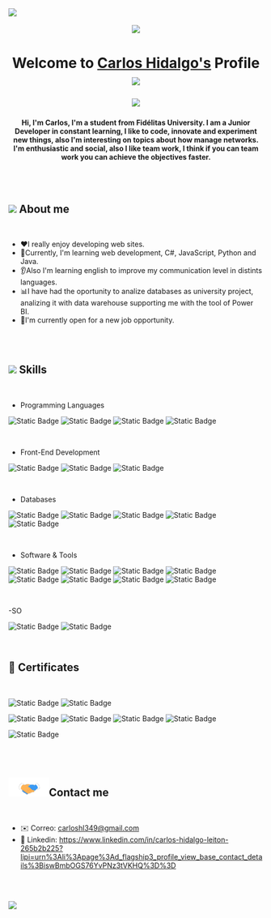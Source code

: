 
<!--Welcome-->
<img src="https://user-images.githubusercontent.com/73097560/115834477-dbab4500-a447-11eb-908a-139a6edaec5c.gif">
<p align="center">
  <img src="https://miro.medium.com/max/2048/1*OohqW5DGh9CQS4hLY5FXzA.png" height="230"/>
</p>

<h1 align="center"><b>Welcome to <a href="https://100rabhcsmc.github.io/Me.io/" target="blank">Carlos Hidalgo's</a> Profile </b><img src="https://media.giphy.com/media/hvRJCLFzcasrR4ia7z/giphy.gif" width="35"></h1>


<p align="center">
	<a href="https://github.com/Bouaskaoun">
		<img src="https://readme-typing-svg.herokuapp.com?lines=Systems+Engineering+Student;Full+Stack+Web+Developer;Teamwork;Always%20learning%20new%20things&center=true&width=380&height=45">
	</a>
</p>



<!--Description-->

<h4 align="center">Hi, I'm Carlos, I'm a student from Fidélitas University. I am a Junior Developer in constant learning, I like to code, innovate and experiment new things, also I'm interesting on topics about how manage networks.
  I'm enthusiastic and social, also I like team work, I think if you can team work you can achieve the objectives faster.
</h4>


<br><br>


<!--About Me-->

## <picture><img src = "https://github.com/7oSkaaa/7oSkaaa/blob/main/Images/about_me.gif?raw=true" width = 30px></picture> About me

<br>

- ❤️I really enjoy developing web sites.
- 🌱Currently, I'm learning web development, C#, JavaScript, Python and Java. 
- 👂Also I'm learning english to improve my communication level in distints languages.
- 📊I have had the oportunity to analize databases as university project, analizing it with data warehouse supporting me with the tool of Power BI.
- 👤I'm currently open for a new job opportunity.

<br><br>


<!--Skills-->

## <img src="https://media2.giphy.com/media/QssGEmpkyEOhBCb7e1/giphy.gif?cid=ecf05e47a0n3gi1bfqntqmob8g9aid1oyj2wr3ds3mg700bl&rid=giphy.gif" width ="25"><b> Skills</b>
<br>


- Programming Languages


![Static Badge](https://img.shields.io/badge/python-%23265C4B?style=for-the-badge&logo=python&logoColor=%238FC1B5)
![Static Badge](https://img.shields.io/badge/javascript-black?style=for-the-badge&logo=javascript&logoColor=%23F7DF1E)
![Static Badge](https://img.shields.io/badge/php-%23012030?style=for-the-badge&logo=php&logoColor=%23777BB4)
![Static Badge](https://img.shields.io/badge/java-red?style=for-the-badge&logoColor=white)


<br>

- Front-End Development


![Static Badge](https://img.shields.io/badge/html5-%23F29325?style=for-the-badge&logo=html5&logoColor=%23E34F26)
![Static Badge](https://img.shields.io/badge/css3-%23589A8D?style=for-the-badge&logo=css3&logoColor=%231572B6)
![Static Badge](https://img.shields.io/badge/react-black?style=for-the-badge&logo=react&logoColor=%2361DAFB)



<br>

- Databases



![Static Badge](https://img.shields.io/badge/microsoftsqlserver-%23F2F2F2?style=for-the-badge&logo=microsoftsqlserver&logoColor=%23CC2927)
![Static Badge](https://img.shields.io/badge/mysql-%23012030?style=for-the-badge&logo=mysql&logoColor=%234479A1)
![Static Badge](https://img.shields.io/badge/phpmyadmin-%23C2BB00?style=for-the-badge&logo=phpmyadmin&logoColor=%236C78AF)
![Static Badge](https://img.shields.io/badge/postgresql-%23D2E8E3?style=for-the-badge&logo=postgresql&logoColor=postgresql)
![Static Badge](https://img.shields.io/badge/oracle-white?style=for-the-badge&logo=oracle&logoColor=red)



<br>

- Software & Tools

![Static Badge](https://img.shields.io/badge/visualstudiocode-%23007ACC?style=for-the-badge&logo=visualstudiocode&logoColor=white)
![Static Badge](https://img.shields.io/badge/visualstudio-%235C2D91?style=for-the-badge&logo=visualstudio&logoColor=white)
![Static Badge](https://img.shields.io/badge/apachenetbeanside-%231B6AC6?style=for-the-badge&logo=apachenetbeanside&logoColor=white)
![Static Badge](https://img.shields.io/badge/nodejs-%235FA04E?style=for-the-badge&logo=nodedotjs&logoColor=white)
![Static Badge](https://img.shields.io/badge/xampp-%23FB7A24?style=for-the-badge&logo=xampp&logoColor=white)
![Static Badge](https://img.shields.io/badge/git-%23F05032?style=for-the-badge&logo=git&logoColor=white)
![Static Badge](https://img.shields.io/badge/github-%23181717?style=for-the-badge&logo=github&logoColor=white)
![Static Badge](https://img.shields.io/badge/powerbi-%23F2C811?style=for-the-badge&logo=powerbi&logoColor=white)


<br>

-SO

![Static Badge](https://img.shields.io/badge/windows11-%230078D4?style=for-the-badge&logo=windows11&logoColor=white)
![Static Badge](https://img.shields.io/badge/windows10-%230078D6?style=for-the-badge&logo=windows10&logoColor=white)


<br>

## 📄 Certificates

<br>

![Static Badge](https://img.shields.io/badge/ccna1-%2345C4B0?style=for-the-badge&logo=cisco&logoColor=black)
![Static Badge](https://img.shields.io/badge/ccna2-%2313678A?style=for-the-badge&logo=cisco&logoColor=black)

![Static Badge](https://img.shields.io/badge/IT%20Essential-%23012030?style=for-the-badge&logo=cisco&logoColor=WHITE)
![Static Badge](https://img.shields.io/badge/Introduction%20to%20IoT-%23012030?style=for-the-badge&logo=cisco&logoColor=WHITE)
![Static Badge](https://img.shields.io/badge/Cibersecurity-%23012030?style=for-the-badge&logo=cisco&logoColor=WHITE)
![Static Badge](https://img.shields.io/badge/Get%20Connected-%23012030?style=for-the-badge&logo=cisco&logoColor=WHITE)

![Static Badge](https://img.shields.io/badge/SCRUM-red?style=for-the-badge&logo=Introduction%20to%20IOT&logoColor=%23777BB4)



<br><br>

## </b><img src="https://github.com/0xAbdulKhalid/0xAbdulKhalid/raw/main/assets/mdImages/handshake.gif" width ="80">Contact me

<br>

- ✉️ Correo: carloshl349@gmail.com
- 👤 Linkedin: https://www.linkedin.com/in/carlos-hidalgo-leiton-265b2b225?lipi=urn%3Ali%3Apage%3Ad_flagship3_profile_view_base_contact_details%3BiswBmbOGS76YvPNz3tVKHQ%3D%3D

<br><br>

<img src="https://user-images.githubusercontent.com/73097560/115834477-dbab4500-a447-11eb-908a-139a6edaec5c.gif">
